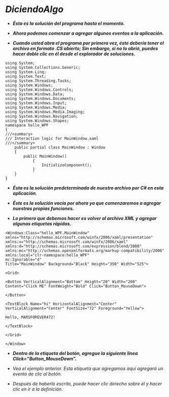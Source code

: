 # **_DiciendoAlgo_**

- **_Ésta es la solución del programa hasta el momento._**
  
- **_Ahora podemos comenzar a agregar algunos eventos a la aplicación._**
  
- **_Cuando usted abra el programa por primera vez, éste debería tener el archivo en formato .CS abierto; Sin embargo, si no lo abrió, puedes hacer doble clic en él desde el explorador de soluciones._**
  
```
using System;
using System.Collections.Generic;
using System.Linq;
using System.Text;
using System.Threading.Tasks;
using System.Windows;
using System.Windows.Controls;
using System.Windows.Data;
using System.Windows.Documents;
using System.Windows.Input;
using System.Windows.Media;
using System.Windows.Media.Imaging;
using System.Windows.Navigation;
using System.Windows.Shapes;
namespace hello_WPF
{
///<summary>
/// Interaction logic for MainWindow.xaml
///</summary>
    public partial class MainWindow : Window
    {
        public MainWindow()
            {
                InitializeComponent();
            }
    }
}
```

- **_Ésta es la solución predeterminada de nuestro archivo por C# en esta aplicación._**
  
- **_Éste es la solución vacía por ahora ya que comenzaremos a agregar nuestras propias funciones._**

- **_Lo primero que debemos hacer es volver al archivo XML y agregar algunas etiquetas rápidas._**
  
```
<Windowx:Class="hello_WPF.MainWindow" 
xmlns="http://schemas.microsoft.com/winfx/2006/xaml/presentation"
xmlns:x="http://schemas.microsoft.com/winfx/2006/xaml"
xmlns:d="http://schemas.microsoft.com/expression/blend/2008"
xmlns:mc="http://schemas.openxmlformats.org/markup-compatibility/2006"
xmlns:local="clr-namespace:hello_WPF"
mc:Ignorable="d"
Title="MainWindow" Background="Black" Height="350" Width="525">

<Grid>

<Button VerticalAlignment="Bottom" Height="20" Width="200" Content="Click ME" FontWeight="Bold" Click="Button_MouseDown">

</Button>

<TextBlock Name="hi" HorizontalAlignment="Center" VerticalAlignment="Center" FontSize="72" Foreground="Yellow">

Hello, MARSFOREVER472!

</TextBlock>

</Grid>

</Window>
```
- **_Dentro de la etiqueta del botón, agregue la siguiente línea Click=”Button_MouseDown”._**
  
- _Vea el ejemplo anterior. Esta etiqueta que agregamos aquí agregará un evento de clic al botón._
  
- _Después de haberlo escrito, puede hacer clic derecho sobre él y hacer clic en ir a la definición._
